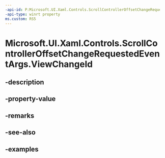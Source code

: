 ```yaml
---
-api-id: P:Microsoft.UI.Xaml.Controls.ScrollControllerOffsetChangeRequestedEventArgs.ViewChangeId
-api-type: winrt property
ms.custom: RS5
---
```


<!-- Property syntax.
public int ViewChangeId { get;  set; }
-->

# Microsoft.UI.Xaml.Controls.ScrollControllerOffsetChangeRequestedEventArgs.ViewChangeId

## -description

## -property-value

## -remarks

## -see-also

## -examples

